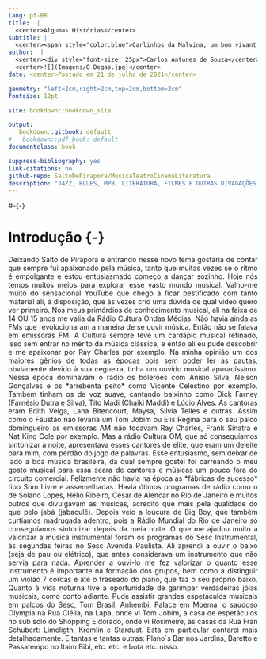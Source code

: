 ```yaml
---
lang: pt-BR
title:  |
  <center>Algumas Histórias</center> 
subtitle: |
  <center><span style="color:blue">Carlinhos da Malvina, um bom vivant na sua própria definição: música, teatro, cinema e literatura</center>
author:  |
  <center><div style="font-size: 25px">Carlos Antunes de Souza</center>
  <center>![](Imagens/O Degas.jpg)</center>
date: <center>Postado em 21 de julho de 2021</center>

geometry: "left=2cm,right=2cm,top=2cm,bottom=2cm"
fontsize: 12pt

site: bookdown::bookdown_site

output: 
   bookdown::gitbook: default
#   bookdown::pdf_book: default
documentclass: book

suppress-bibliography: yes
link-citations: no
github-repo: SaltoDePirapora/MusicaTeatroCinemaLiteratura
description: "JAZZ, BLUES, MPB, LITERATURA, FILMES E OUTRAS DIVAGAÇÕES BY CARLINHOS DA MALVINA, UM BOM VIVANT NA SUA PRÓPRIA DEFINIÇÃO"
---
```

#-{-}

# Introdução {-}
<div style="text-align: justify">
Deixando Salto de Pirapora e entrando nesse novo tema gostaria de contar que sempre fui apaixonado pela música, tanto que muitas vezes se o ritmo é empolgante e estou entusiasmado começo a dançar sozinho. Hoje nós temos muitos meios para explorar esse vasto mundo musical. Valho-me muito do sensacional YouTube que chego a ficar bestificado com tanto material ali, á disposição, que às vezes crio uma dúvida de qual vídeo quero ver primeiro. Nos meus primórdios de conhecimento musical, ali na faixa de 14 OU 15 anos me valia da Rádio Cultura Ondas Médias.    
Não havia ainda as FMs que revolucionaram a maneira de se ouvir música. Então não se falava em emissoras FM. A Cultura sempre teve um cardápio musical refinado, isso sem entrar no mérito da música clássica, e então ali eu pude descobrir e me apaixonar por Ray Charles por exemplo. Na minha opinião um dos maiores gênios de todas as épocas pois sem poder ler as pautas, obviamente devido à sua cegueira, tinha um ouvido musical apuradíssimo. Nessa época dominavam o rádio  os bolerões com Anísio Silva, Nelson Gonçalves e os *arrebenta peito* como Vicente Celestino por exemplo. Também tinham  os de voz suave, cantando baixinho como Dick Farney (Farnésio Dutra e Silva), Tito Madi (Chaiki Maddi) e Lúcio Alves. As cantoras eram Edith Veiga, Lana Bitencourt, Maysa, Silvia Telles  e outras. Assim como o Faustão não levaria um Tom Jobim ou Elis Regina para o seu palco domingueiro as emissoras AM não tocavam Ray Charles, Frank Sinatra e Nat King Cole por exemplo. Mas a rádio Cultura OM, que só conseguíamos sintonizar à noite, apresentava esses cantores de elite, que eram um deleite para mim, com perdão do jogo de palavras. Esse entusiasmo, sem deixar de lado a boa  música brasileira, da qual sempre gostei foi carreando o meu gosto musical para essa seara de cantores e músicas um pouco fora do circuito comercial. Felizmente não havia na época as *fábricas de sucesso* tipo Som Livre e assemelhadas. Havia ótimos programas de rádio como o de Solano Lopes, Hélio Ribeiro,  César de Alencar no Rio de Janeiro e muitos outros que divulgavam as músicas, acredito que mais pela qualidade do que pelo jabá (jabaculê). Depois veio a loucura de Big Boy, que também curtíamos  madrugada adentro, pois a Rádio Mundial do Rio de Janeiro só conseguíamos sintonizar depois da meia noite.      
O que me ajudou muito a valorizar a música instrumental foram os programas do Sesc Instrumental, às segundas feiras no Sesc Avenida Paulista. Ali aprendi a ouvir o baixo (seja de pau ou elétrico), que antes considerava um instrumento que não servia para nada. Aprender a ouvi-lo me fez valorizar o quanto esse instrumento é importante  na formação dos grupos, bem como a distinguir um violão 7 cordas e até o fraseado do piano, que faz o seu próprio baixo.     
Quanto à vida noturna tive a oportunidade de garimpar verdadeiras jóias musicais, como conto adiante. Pude assistir grandes espetáculos musicais em palcos do Sesc, Tom Brasil, Anhembi, Palace em Moema, o saudoso Olympia na Rua Clélia, na Lapa, onde vi Tom Jobim, a casa de espetáculos no sub solo do Shopping Eldorado, onde vi Rosimeire, as casas da Rua Fran Schubert: Limeligth, Kremlin e Stardust. Esta em particular contarei mais detalhadamente. E tantas e tantas outras: Plano´s Bar nos Jardins, Baretto e Passatempo no Itaim Bibi, etc. etc. e bota etc. nisso. 
